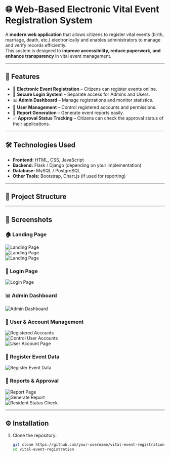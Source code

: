 # 🌐 Web-Based Electronic Vital Event Registration System  

A **modern web application** that allows citizens to register vital events (birth, marriage, death, etc.) electronically and enables administrators to manage and verify records efficiently.  
This system is designed to **improve accessibility, reduce paperwork, and enhance transparency** in vital event management.  

---

## 🚀 Features  

- 📝 **Electronic Event Registration** – Citizens can register events online.  
- 🔐 **Secure Login System** – Separate access for Admins and Users.  
- 📊 **Admin Dashboard** – Manage registrations and monitor statistics.  
- 👥 **User Management** – Control registered accounts and permissions.  
- 📑 **Report Generation** – Generate event reports easily.  
- ✅ **Approval Status Tracking** – Citizens can check the approval status of their applications.  

---

## 🛠️ Technologies Used  

- **Frontend:** HTML, CSS, JavaScript  
- **Backend:** Flask / Django (depending on your implementation)  
- **Database:** MySQL / PostgreSQL  
- **Other Tools:** Bootstrap, Chart.js (if used for reporting)  

---

## 📂 Project Structure  

---

## 📸 Screenshots  

### 🏠 Landing Page  
![Landing Page](pic/p1.png)  
![Landing Page](pic/p2.png)  
![Landing Page](pic/p3.png)  

### 🔐 Login Page  
![Login Page](pic/p4.png)  

### 📊 Admin Dashboard  
![Admin Dashboard](pic/p5.png)  

### 👥 User & Account Management  
![Registered Accounts](pic/p6.png)  
![Control User Accounts](pic/p7.png)  
![User Account Page](pic/p8.png)  

### 📝 Register Event Data  
![Register Event Data](pic/p9.png)  

### 📑 Reports & Approval  
![Report Page](pic/p10.png)  
![Generate Report](pic/p11.png)  
![Resident Status Check](pic/p12.png)  

---

## ⚙️ Installation  

1. Clone the repository:  
   ```bash
   git clone https://github.com/your-username/vital-event-registration.git
   cd vital-event-registration

